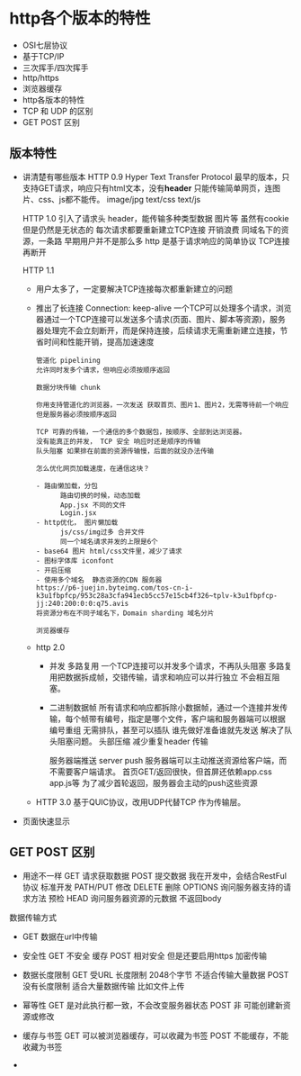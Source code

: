 # http各个版本的特性

- OSI七层协议
- 基于TCP/IP
- 三次挥手/四次挥手
- http/https
- 浏览器缓存
- http各版本的特性
- TCP 和 UDP 的区别
- GET POST 区别

## 版本特性
- 讲清楚有哪些版本
   HTTP 0.9
   Hyper Text Transfer Protocol
   最早的版本，只支持GET请求，响应只有html文本，没有**header**
   只能传输简单网页，连图片、css、js都不能传。
   image/jpg text/css text/js

   HTTP 1.0
   引入了请求头 header，能传输多种类型数据
   图片等
   虽然有cookie 但是仍然是无状态的 
   每次请求都要重新建立TCP连接
        开销浪费 同域名下的资源，一条路
        早期用户并不是那么多
        http 是基于请求响应的简单协议  TCP连接 再断开

   HTTP 1.1
   - 用户太多了，一定要解决TCP连接每次都重新建立的问题
   - 推出了长连接
         Connection: keep-alive
         一个TCP可以处理多个请求，浏览器通过一个TCP连接可以发送多个请求(页面、图片、脚本等资源)，服务器处理完不会立刻断开，而是保持连接，后续请求无需重新建立连接，节省时间和性能开销，提高加速速度

         管道化 pipelining
         允许同时发多个请求，但响应必须按顺序返回

         数据分块传输 chunk

         你用支持管道化的浏览器，一次发送 获取首页、图片1、图片2，无需等待前一个响应 但是服务器必须按顺序返回

         TCP 可靠的传输，一个通信的多个数据包，按顺序、全部到达浏览器。
         没有能真正的并发， TCP 安全 响应时还是顺序的传输
         队头阻塞 如果排在前面的资源传输慢，后面的就没办法传输

         怎么优化网页加载速度，在通信这块？

         - 路由懒加载，分包
               路由切换的时候，动态加载
               App.jsx 不同的文件
               Login.jsx
         - http优化， 图片懒加载
               js/css/img过多 合并文件
               同一个域名请求并发的上限是6个
         - base64 图片 html/css文件里，减少了请求
         - 图标字体库 iconfont
         - 开启压缩
         - 使用多个域名  静态资源的CDN 服务器
         https://p6-juejin.byteimg.com/tos-cn-i-k3u1fbpfcp/953c28a3cfa941ecb5cc57e15cb4f326~tplv-k3u1fbpfcp-jj:240:200:0:0:q75.avis
         将资源分布在不同子域名下，Domain sharding 域名分片

         浏览器缓存

    - http 2.0
        - 并发 多路复用
             一个TCP连接可以并发多个请求，不再队头阻塞
             多路复用把数据拆成帧，交错传输，请求和响应可以并行独立
             不会相互阻塞。
        - 二进制数据帧
             所有请求和响应都拆除小数据帧，通过一个连接并发传输，每个帧带有编号，指定是哪个文件，客户端和服务器端可以根据编号重组
             无需排队，甚至可以插队  谁先做好准备谁就先发送  解决了队头阻塞问题。
          头部压缩  减少重复header 传输

          服务器端推送 server push
          服务器端可以主动推送资源给客户端，而不需要客户端请求。
          首页GET/返回很快，但首屏还依赖app.css app.js等
          为了减少首轮返回，服务器会主动的push这些资源

    - HTTP 3.0
         基于QUIC协议，改用UDP代替TCP 作为传输层。


- 页面快速显示

## GET POST 区别
- 用途不一样
     GET 请求获取数据
     POST 提交数据
     我在开发中，会结合RestFul 协议 标准开发
     PATH/PUT 修改 DELETE 删除
     OPTIONS 询问服务器支持的请求方法  预检
     HEAD 询问服务器资源的元数据  不返回body

数据传输方式
- GET 数据在url中传输

- 安全性
    GET 不安全 缓存
    POST 相对安全 但是还要启用https 加密传输

- 数据长度限制
    GET 受URL 长度限制 2048个字节  不适合传输大量数据
    POST 没有长度限制  适合大量数据传输  比如文件上传

- 幂等性
    GET 是对此执行都一致，不会改变服务器状态
    POST 非 可能创建新资源或修改

- 缓存与书签
    GET 可以被浏览器缓存，可以收藏为书签
    POST 不能缓存，不能收藏为书签

- 




